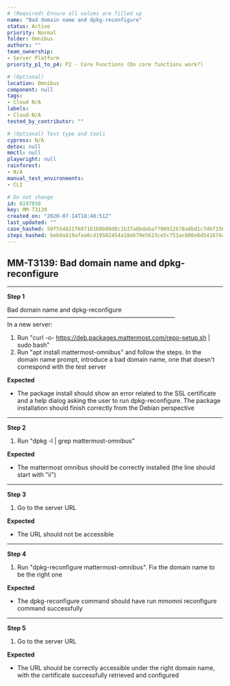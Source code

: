 ```yaml
---
# (Required) Ensure all values are filled up
name: "Bad domain name and dpkg-reconfigure"
status: Active
priority: Normal
folder: Omnibus
authors: ""
team_ownership: 
- Server Platform
priority_p1_to_p4: P2 - Core Functions (Do core functions work?)

# (Optional)
location: Omnibus
component: null
tags: 
- Cloud N/A
labels: 
- Cloud-N/A
tested_by_contributor: ""

# (Optional) Test type and tools
cypress: N/A
detox: null
mmctl: null
playwright: null
rainforest: 
- N/A
manual_test_environments: 
- CLI

# Do not change
id: 6197858
key: MM-T3139
created_on: "2020-07-14T18:40:51Z"
last_updated: ""
case_hashed: 50f554821f697161b0b00d8c1b37a8bdebaf700912678a8bd1c7d6f3367587d6a2a496d93487b9140669ee7d79a0af69
steps_hashed: beb9a819afaa6cd19582454a18eb79e5623ce5c751ac886e8d541674aebf38721d692d3941544dd2ee9e5f852260f310
---
```


<!-- (Auto-generated) Based on frontmatter's "key" and "name" -->

## MM-T3139: Bad domain name and dpkg-reconfigure

---

**Step 1**

Bad domain name and dpkg-reconfigure\
————————————————————————————\
In a new server:

1. Run "curl -o- <https://deb.packages.mattermost.com/repo-setup.sh> | sudo bash"
2. Run "apt install mattermost-omnibus" and follow the steps. In the domain name prompt, introduce a bad domain name, one that doesn't correspond with the test server

**Expected**

- The package install should show an error related to the SSL certificate and a help dialog asking the user to run dpkg-reconfigure. The package installation should finish correctly from the Debian perspective

---

**Step 2**

1. Run "dpkg -l | grep mattermost-omnibus"

**Expected**

- The mattermost omnibus should be correctly installed (the line should start with "ii")

---

**Step 3**

1. Go to the server URL

**Expected**

- The URL should not be accessible

---

**Step 4**

1. Run "dpkg-reconfigure mattermost-omnibus". Fix the domain name to be the right one

**Expected**

- The dpkg-reconfigure command should have run mmomni reconfigure command successfully

---

**Step 5**

1. Go to the server URL

**Expected**

- The URL should be correctly accessible under the right domain name, with the certificate successfully retrieved and configured
